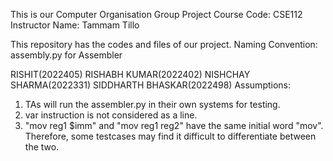 This is our Computer Organisation Group Project
Course Code: CSE112
Instructor Name: Tammam Tillo

This repository has the codes and files of our project. 
Naming Convention: assembly.py for Assembler

RISHIT(2022405)
RISHABH KUMAR(2022402)
NISHCHAY SHARMA(2022331)
SIDDHARTH BHASKAR(2022498)
Assumptions:
1. TAs will run the assembler.py in their own systems for testing.
2. var instruction is not considered as a line.
3. "mov reg1 $imm" and "mov reg1 reg2" have the same initial word "mov". Therefore, some testcases may find it difficult to differentiate between the two.
